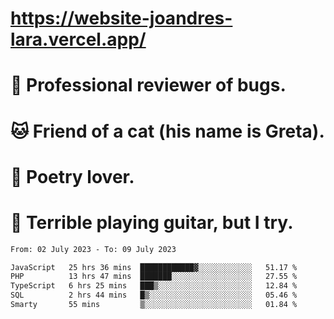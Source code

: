 # https://website-joandres-lara.vercel.app/
# 🐛 Professional reviewer of bugs.
# 🐱 Friend of a cat (his name is Greta).
# 📜 Poetry lover.
# 🎸 Terrible playing guitar, but I try.

<!--START_SECTION:waka-->

```txt
From: 02 July 2023 - To: 09 July 2023

JavaScript   25 hrs 36 mins  ████████████▓░░░░░░░░░░░░   51.17 %
PHP          13 hrs 47 mins  ███████░░░░░░░░░░░░░░░░░░   27.55 %
TypeScript   6 hrs 25 mins   ███▒░░░░░░░░░░░░░░░░░░░░░   12.84 %
SQL          2 hrs 44 mins   █▒░░░░░░░░░░░░░░░░░░░░░░░   05.46 %
Smarty       55 mins         ▒░░░░░░░░░░░░░░░░░░░░░░░░   01.84 %
```

<!--END_SECTION:waka-->
